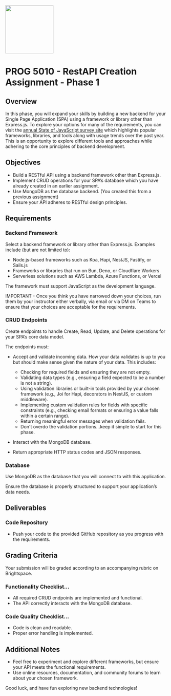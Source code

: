 <img width="150px" src="https://w0244079.github.io/nscc/nscc-jpeg.jpg" >

# PROG 5010 - RestAPI Creation Assignment - Phase 1

## Overview

In this phase, you will expand your skills by building a new backend for your Single Page Application (SPA) using a framework or library other than Express.js. To explore your options for many of the requirements, you can visit the [annual State of JavaScript survey site](https://2024.stateofjs.com/en-US/) which highlights popular frameworks, libraries, and tools along with usage trends over the past year. This is an opportunity to explore different tools and approaches while adhering to the core principles of backend development.

## Objectives

- Build a RESTful API using a backend framework other than Express.js.
- Implement CRUD operations for your SPA’s database which you have already created in an earlier assignment.
- Use MongoDB as the database backend. (You created this from a previous assignment)
- Ensure your API adheres to RESTful design principles.

## Requirements

### Backend Framework

Select a backend framework or library other than Express.js. Examples include (but are not limited to):

- Node.js-based frameworks such as Koa, Hapi, NestJS, Fastify, or Sails.js
- Frameworks or libraries that run on Bun, Deno, or Cloudflare Workers
- Serverless solutions such as AWS Lambda, Azure Functions, or Vercel

The framework must support JavaScript as the development language.

IMPORTANT - Once you think you have narrowed down your choices, run them by your instructor either verbally, via email or via DM on Teams to ensure that your choices are acceptable for the requirements.

### CRUD Endpoints

Create endpoints to handle Create, Read, Update, and Delete operations for your SPA’s core data model.

The endpoints must:

- Accept and validate incoming data. How your data validates is up to you but should make sense given the nature of your data. This includes:
  - Checking for required fields and ensuring they are not empty.
  - Validating data types (e.g., ensuring a field expected to be a number is not a string).
  - Using validation libraries or built-in tools provided by your chosen framework (e.g., Joi for Hapi, decorators in NestJS, or custom middleware).
  - Implementing custom validation rules for fields with specific constraints (e.g., checking email formats or ensuring a value falls within a certain range).
  - Returning meaningful error messages when validation fails.
  - Don't overdo the validation portions...keep it simple to start for this phase.

- Interact with the MongoDB database.
- Return appropriate HTTP status codes and JSON responses.

### Database

Use MongoDB as the database that you will connect to with this application.

Ensure the database is properly structured to support your application’s data needs.

## Deliverables

### Code Repository

- Push your code to the provided GitHub repository as you progress with the requirements.

## Grading Criteria

Your submission will be graded according to an accompanying rubric on Brightspace.

### Functionality Checklist...

- All required CRUD endpoints are implemented and functional.
- The API correctly interacts with the MongoDB database.

### Code Quality Checklist...

- Code is clean and readable.
- Proper error handling is implemented.

## Additional Notes

- Feel free to experiment and explore different frameworks, but ensure your API meets the functional requirements.
- Use online resources, documentation, and community forums to learn about your chosen framework.

Good luck, and have fun exploring new backend technologies!

